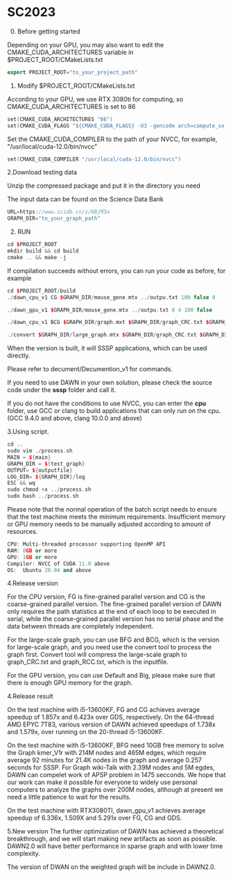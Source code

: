 # SC2023

0. Before getting started

Depending on your GPU, you may also want to edit the CMAKE_CUDA_ARCHITECTURES variable in $PROJECT_ROOT/CMakeLists.txt

```c++
export PROJECT_ROOT="to_your_project_path"
```

1. Modify $PROJECT_ROOT/CMakeLists.txt

According to your GPU, we use RTX 3080ti for computing, so CMAKE_CUDA_ARCHITECTURES is set to 86

```c++
set(CMAKE_CUDA_ARCHITECTURES "86")
set(CMAKE_CUDA_FLAGS "${CMAKE_CUDA_FLAGS} -O3 -gencode arch=compute_xx,code=sm_xx")
```

Set the CMAKE_CUDA_COMPILER to the path of your NVCC, for example, "/usr/local/cuda-12.0/bin/nvcc"

```c++
set(CMAKE_CUDA_COMPILER "/usr/local/cuda-12.0/bin/nvcc")
```

2.Download testing data

Unzip the compressed package and put it in the directory you need

The input data can be found on the Science Data Bank

```c++
URL=https://www.scidb.cn/s/6BjM3a
GRAPH_DIR="to_your_graph_path"
```

2. RUN

```c++
cd $PROJECT_ROOT
mkdir build && cd build
cmake .. && make -j
```

If compilation succeeds without errors, you can run your code as before, for example

```c++
cd $PROJECT_ROOT/build
./dawn_cpu_v1 CG $GRAPH_DIR/mouse_gene.mtx ../outpu.txt 100 false 0

./dawn_gpu_v1 $GRAPH_DIR/mouse_gene.mtx ../outpu.txt 8 4 100 false

./dawn_cpu_v1 BCG $GRAPH_DIR/graph.mxt $GRAPH_DIR/graph_CRC.txt $GRAPH_DIR/graph_RCC.txt ../outpu.txt 10000 false 0

./convert $GRAPH_DIR/large_graph.mtx $GRAPH_DIR/graph_CRC.txt $GRAPH_DIR/graph_RCC.txt
```

When the version is built, it will SSSP applications, which can be used directly. 

Please refer to decument/Decumention_v1 for commands.

If you need to use DAWN in your own solution, please check the source code under the **sssp** folder and call it.

If you do not have the conditions to use NVCC, you can enter the **cpu** folder, use GCC or clang to build applications that can only run on the cpu. (GCC 9.4.0 and above, clang 10.0.0 and above)

3.Using script.

```c++
cd ..
sudo vim ./process.sh
MAIN = ${main}
GRAPH_DIR = ${test_graph}
OUTPUT= ${outputfile}
LOG_DIR= ${GRAPH_DIR}/log
ESC && wq
sudo chmod +x ../process.sh
sudo bash ../process.sh
```

Please note that the normal operation of the batch script needs to ensure that the test machine meets the minimum requirements. Insufficient memory or GPU memory needs to be manually adjusted according to amount of resources.

```c++
CPU: Multi-threaded processor supporting OpenMP API
RAM: 8GB or more
GPU: 1GB or more
Compiler: NVCC of CUDA 11.0 above
OS:  Ubuntu 20.04 and above
```

4.Release version

For the CPU version, FG is fine-grained parallel version and CG is the coarse-grained parallel version. The fine-grained parallel version of DAWN only requires the path statistics at the end of each loop to be executed in serial, while the coarse-grained parallel version has no serial phase and the data between threads are completely independent.

For the large-scale graph, you can use BFG and BCG, which is the version for large-scale graph, and you need use the convert tool to process the graph first. Convert tool will compress the large-scale graph to graph_CRC.txt and graph_RCC.txt, which is the inputfile.

For the GPU version, you can use Default and Big, please make sure that there is enough GPU memory for the graph.

4.Release result

On the test machine with i5-13600KF, FG and CG achieves average speedup of 1.857x and 6.423x over GDS, respectively. On the 64-thread AMD EPYC 7T83, various version of DAWN achieved speedups of 1.738x and 1.579x, over running on the 20-thread i5-13600KF.

On the test machine with i5-13600KF, BFG need 10GB free memory to solve the Graph kmer_V1r with 214M nodes and 465M edges, which require average 92 minutes for 21.4K nodes in the graph and average 0.257 seconds for SSSP. For Graph wiki-Talk with 2.39M nodes and 5M egdes, DAWN can compelet work of APSP problem in 1475 secconds. We hope that our work can make it possible for everyone to widely use personal computers to analyze the graphs over 200M nodes, although at present we need a little patience to wait for the results.

On the test machine with RTX3080TI, dawn_gpu_v1 achieves average speedup of 6.336x, 1.509X and 5.291x over FG, CG and GDS.

5.New version
The further optimization of DAWN has achieved a theoretical breakthrough, and we will start making new artifacts as soon as possible. DAWN2.0 will have better performance in sparse graph and with lower time complexity.

The version of DWAN on the weighted graph will be include in DAWN2.0.
